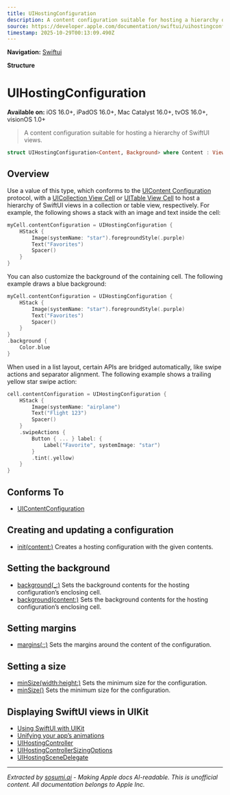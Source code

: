 ```yaml
---
title: UIHostingConfiguration
description: A content configuration suitable for hosting a hierarchy of SwiftUI views.
source: https://developer.apple.com/documentation/swiftui/uihostingconfiguration
timestamp: 2025-10-29T00:13:09.490Z
---
```


**Navigation:** [Swiftui](/documentation/swiftui)

**Structure**

# UIHostingConfiguration

**Available on:** iOS 16.0+, iPadOS 16.0+, Mac Catalyst 16.0+, tvOS 16.0+, visionOS 1.0+

> A content configuration suitable for hosting a hierarchy of SwiftUI views.

```swift
struct UIHostingConfiguration<Content, Background> where Content : View, Background : View
```

## Overview

Use a value of this type, which conforms to the [UIContent Configuration](/documentation/UIKit/UIContentConfiguration-9eib5) protocol, with a [UICollection View Cell](/documentation/UIKit/UICollectionViewCell) or [UITable View Cell](/documentation/UIKit/UITableViewCell) to host a hierarchy of SwiftUI views in a collection or table view, respectively. For example, the following shows a stack with an image and text inside the cell:

```swift
myCell.contentConfiguration = UIHostingConfiguration {
    HStack {
        Image(systemName: "star").foregroundStyle(.purple)
        Text("Favorites")
        Spacer()
    }
}
```

You can also customize the background of the containing cell. The following example draws a blue background:

```swift
myCell.contentConfiguration = UIHostingConfiguration {
    HStack {
        Image(systemName: "star").foregroundStyle(.purple)
        Text("Favorites")
        Spacer()
    }
}
.background {
    Color.blue
}
```

When used in a list layout, certain APIs are bridged automatically, like swipe actions and separator alignment. The following example shows a trailing yellow star swipe action:

```swift
cell.contentConfiguration = UIHostingConfiguration {
    HStack {
        Image(systemName: "airplane")
        Text("Flight 123")
        Spacer()
    }
    .swipeActions {
        Button { ... } label: {
            Label("Favorite", systemImage: "star")
        }
        .tint(.yellow)
    }
}
```

## Conforms To

- [UIContentConfiguration](/documentation/UIKit/UIContentConfiguration-9eib5)

## Creating and updating a configuration

- [init(content:)](/documentation/swiftui/uihostingconfiguration/init(content:)) Creates a hosting configuration with the given contents.

## Setting the background

- [background(_:)](/documentation/swiftui/uihostingconfiguration/background(_:)) Sets the background contents for the hosting configuration’s enclosing cell.
- [background(content:)](/documentation/swiftui/uihostingconfiguration/background(content:)) Sets the background contents for the hosting configuration’s enclosing cell.

## Setting margins

- [margins(_:_:)](/documentation/swiftui/uihostingconfiguration/margins(_:_:)) Sets the margins around the content of the configuration.

## Setting a size

- [minSize(width:height:)](/documentation/swiftui/uihostingconfiguration/minsize(width:height:)) Sets the minimum size for the configuration.
- [minSize()](/documentation/swiftui/uihostingconfiguration/minsize()) Sets the minimum size for the configuration.

## Displaying SwiftUI views in UIKit

- [Using SwiftUI with UIKit](/documentation/UIKit/using-swiftui-with-uikit)
- [Unifying your app’s animations](/documentation/swiftui/unifying-your-app-s-animations)
- [UIHostingController](/documentation/swiftui/uihostingcontroller)
- [UIHostingControllerSizingOptions](/documentation/swiftui/uihostingcontrollersizingoptions)
- [UIHostingSceneDelegate](/documentation/swiftui/uihostingscenedelegate)

---

*Extracted by [sosumi.ai](https://sosumi.ai) - Making Apple docs AI-readable.*
*This is unofficial content. All documentation belongs to Apple Inc.*
